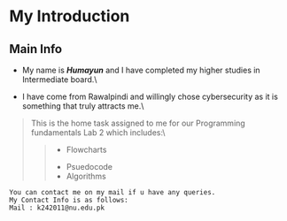 # My Introduction
## Main Info
- My name is ***Humayun*** and I have completed my higher studies in Intermediate board.\
+ I have come from Rawalpindi and willingly chose cybersecurity as it is something that truly attracts me.\
> This is the home task assigned to me for our Programming fundamentals Lab 2 which includes:\
>> + Flowcharts
>> - Psuedocode
>> - Algorithms

```
You can contact me on my mail if u have any queries.
My Contact Info is as follows: 
Mail : k242011@nu.edu.pk
```

